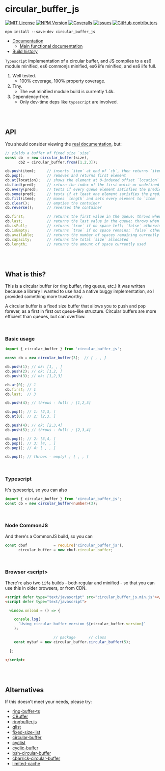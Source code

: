# circular_buffer_js

[![MIT License](https://img.shields.io/badge/license-MIT-blue.svg)](https://github.com/StoneCypher/circular_buffer_js/blob/master/LICENSEs)
[![NPM Version](https://img.shields.io/npm/v/circular_buffer_js.svg?style=flat)]()
[![Coveralls](https://img.shields.io/coveralls/StoneCypher/circular_buffer_js.svg?style=flat)]()
[![Issues](https://img.shields.io/github/issues-raw/StoneCypher/circular_buffer_js.svg?maxAge=25000)](https://github.com/StoneCypher/circular_buffer_js/issues)
[![GitHub contributors](https://img.shields.io/github/contributors/StoneCypher/circular_buffer_js.svg?style=flat)]()

```
npm install --save-dev circular_buffer_js
```

* [Documentation](https://stonecypher.github.io/circular_buffer_js/docs/)
    * [Main functional documentation](https://stonecypher.github.io/circular_buffer_js/docs/classes/circular_buffer.circular_buffer-1.html)
* [Build history](https://github.com/StoneCypher/circular_buffer_js/actions)

`Typescript` implementation of a circular buffer, and JS compiles to a es6
module minified, es6 commonjs minified, es6 iife minified, and es6 iife full.

1. Well tested.
    * 100% coverage, 100% property coverage.
1. Tiny.
    * The `es6` minified module build is currently 1.4k.
1. Dependency-free.
    * Only dev-time deps like `typescript` are involved.





<br/><br/>

## API

You should consider viewing the [real documentation](https://stonecypher.github.io/circular_buffer_js/docs/), but:

```typescript
// yields a buffer of fixed size `size`
const cb  = new circular_buffer(size),
      cb2 = circular_buffer.from([1,2,3]);

cb.push(item);     // inserts `item` at end of `cb`, then returns `item`
cb.pop();          // removes and returns first element
cb.at(location);   // shows the element at 0-indexed offset `location`
cb.find(pred);     // return the index of the first match or undefined
cb.every(pred);    // tests if every queue element satisfies the predicate
cb.some(pred);     // tests if at least one element satisfies the predicate
cb.fill(item);     // maxes `length` and sets every element to `item`
cb.clear();        // empties the container
cb.reverse();      // reverses the container

cb.first;          // returns the first value in the queue; throws when empty
cb.last;           // returns the last value in the queue; throws when empty
cb.isFull;         // returns `true` if no space left; `false` otherwise
cb.isEmpty;        // returns `true` if no space remains; `false` otherwise
cb.available;      // returns the number of spaces remaining currently
cb.capacity;       // returns the total `size` allocated
cb.length;         // returns the amount of space currently used
```





<br/><br/>

## What is this?

This is a circular buffer (or ring buffer, ring queue, etc.)  It was written because a library I wanted
to use had a native buggy implementation, so I provided something more trustworthy.

A circular buffer is a fixed size buffer that allows you to push and pop forever, as a first in first
out queue-like structure.  Circular buffers are more efficient than queues, but can overflow.



<br/>

### Basic usage

```javascript
import { circular_buffer } from 'circular_buffer_js';

const cb = new circular_buffer(3);  // [ , , ]

cb.push(1); // ok: [1, , ]
cb.push(2); // ok: [1,2, ]
cb.push(3); // ok: [1,2,3]

cb.at(0); // 1
cb.first; // 1
cb.last;  // 3

cb.push(4); // throws - full! ; [1,2,3]

cb.pop(); // 1: [2,3, ]
cb.at(0); // 2: [2,3, ]

cb.push(4); // ok: [2,3,4]
cb.push(5); // throws - full! ; [2,3,4]

cb.pop(); // 2: [3,4, ]
cb.pop(); // 3: [4, , ]
cb.pop(); // 4: [ , , ]

cb.pop(); // throws - empty! ; [ , , ]
```



<br/>

### Typescript

It's typescript, so you can also

```typescript
import { circular_buffer } from 'circular_buffer_js';
const cb = new circular_buffer<number>(3);
```



<br/>

### Node CommonJS

And there's a CommonJS build, so you can

```javascript
const cbuf            = require('circular_buffer_js'),
      circular_buffer = new cbuf.circular_buffer;
```



<br/>

### Browser &lt;script&gt;

There're also two `iife` builds - both regular and minified - so that you can use this in older browsers, or from CDN.

```html
<script defer type="text/javascript" src="circular_buffer_js.min.js"></script>
<script defer type="text/javascript">

  window.onload = () => {

    console.log(
      `Using circular buffer version ${circular_buffer.version}`
    );

                      // package      // class
    const mybuf = new circular_buffer.circular_buffer(5);

  };

</script>
```



<br/><br/>

## Alternatives

If this doesn't meet your needs, please try:

* [ring-buffer-ts](https://www.npmjs.com/package/ring-buffer-ts)
* [CBuffer](https://www.npmjs.com/package/CBuffer)
* [ringbuffer.js](https://www.npmjs.com/package/ringbufferjs)
* [qlist](https://www.npmjs.com/package/qlist)
* [fixed-size-list](https://www.npmjs.com/package/fixed-size-list)
* [circular-buffer](https://www.npmjs.com/package/circular-buffer)
* [cyclist](https://www.npmjs.com/package/cyclist)
* [cyclic-buffer](https://www.npmjs.com/package/cyclic-buffer)
* [bsh-circular-buffer](https://www.npmjs.com/package/bsh-circular-buffer)
* [cbarrick-circular-buffer](https://www.npmjs.com/package/cbarrick-circular-buffer)
* [limited-cache](https://www.npmjs.com/package/limited-cache)
